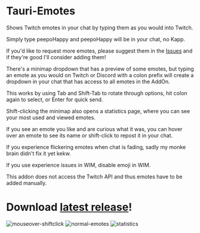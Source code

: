 # Tauri-Emotes
Shows Twitch emotes in your chat by typing them as you would into Twitch.

Simply type peepoHappy and peepoHappy will be in your chat, no Kapp.

 

If you'd like to request more emotes, please suggest them in the [Issues](https://github.com/MrUnstable/TauriEmotes/issues) and if they're good I'll consider adding them!

 

There's a minimap dropdown that has a preview of some emotes, but typing an emote as you would on Twitch or Discord with a colon prefix will create a dropdown in your chat that has access to all emotes in the AddOn.

This works by using Tab and Shift-Tab to rotate through options, hit colon again to select, or Enter for quick send.
 

Shift-clicking the minimap also opens a statistics page, where you can see your most used and viewed emotes.

If you see an emote you like and are curious what it was, you can hover over an emote to see its name or shift-click to repost it in your chat.

  

If you experience flickering emotes when chat is fading, sadly my monke brain didn't fix it yet kekw.

If you use experience issues in WIM, disable emoji in WIM.


This addon does not access the Twitch API and thus emotes have to be added manually. 
# Download [latest release](https://github.com/MrUnstable/TauriEmotes/releases/)!
![mouseover-shiftclick](https://github.com/user-attachments/assets/32b78e42-20c9-4cb8-8544-13916d86eb17)
![normal-emotes](https://github.com/user-attachments/assets/8caae7b8-2dd4-4809-83ed-795cfe96890e)
![statistics](https://github.com/user-attachments/assets/f3d871b3-fd47-4ab4-a7af-c2430354416b)

